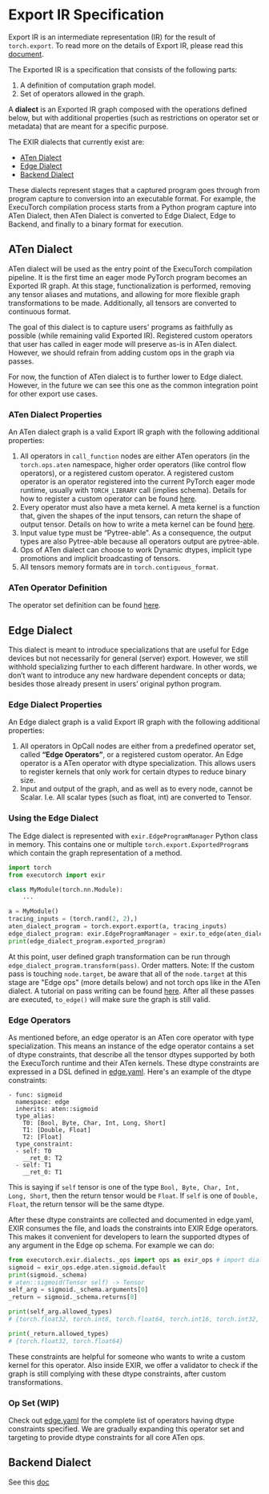 # Export IR Specification

Export IR is an intermediate representation (IR) for the result of
`torch.export`. To read more on the details of Export IR, please read this
[document](https://pytorch.org/docs/main/export.ir_spec.html).

The Exported IR is a specification that consists of the following parts:

1. A definition of computation graph model.
2. Set of operators allowed in the graph.

A **dialect** is an Exported IR graph composed with the operations defined
below, but with additional properties (such as restrictions on operator set or
metadata) that are meant for a specific purpose.

The EXIR dialects that currently exist are:

* [ATen Dialect](#aten-dialect)
* [Edge Dialect](#edge-dialect)
* [Backend Dialect](#backend-dialect)

These dialects represent stages that a captured program goes through from
program capture to conversion into an executable format. For example, the
ExecuTorch compilation process starts from a Python program capture into ATen
Dialect, then ATen Dialect is converted to Edge Dialect, Edge to Backend, and
finally to a binary format for execution.

## ATen Dialect

ATen dialect will be used as the entry point of the ExecuTorch compilation
pipeline. It is the first time an eager mode PyTorch program becomes an Exported
IR graph. At this stage, functionalization is performed, removing any tensor
aliases and mutations, and allowing for more flexible graph transformations to
be made. Additionally, all tensors are converted to continuous format.

The goal of this dialect is to capture users' programs as faithfully as possible
(while remaining valid Exported IR). Registered custom operators that user has called
in eager mode will preserve as-is in ATen dialect. However, we should refrain
from adding custom ops in the graph via passes.

For now, the function of ATen dialect is to further lower to Edge dialect.
However, in the future we can see this one as the common integration point for
other export use cases.

### ATen Dialect Properties

An ATen dialect graph is a valid Export IR graph with the following additional
properties:

1. All operators in `call_function` nodes are either ATen operators (in the
  `torch.ops.aten` namespace, higher order operators (like control flow
  operators), or a registered custom operator. A registered custom operator is
  an operator registered into the current PyTorch eager mode runtime, usually
  with `TORCH_LIBRARY` call (implies schema). Details for how to register a
  custom operator can be found
  [here](https://docs.google.com/document/d/1_W62p8WJOQQUzPsJYa7s701JXt0qf2OfLub2sbkHOaU/edit#heading=h.3rgxk3v387wl).
2. Every operator must also have a meta kernel. A meta kernel is a
  function that, given the shapes of the input tensors, can return the shape of
  output tensor. Details on how to write a meta kernel can be found
  [here](https://docs.google.com/document/d/1GgvOe7C8_NVOMLOCwDaYV1mXXyHMXY7ExoewHqooxrs/edit#heading=h.64r4npvq0w0).
3. Input value type must be “Pytree-able”. As a consequence, the output
  types are also Pytree-able because all operators output are pytree-able.
4. Ops of ATen dialect can choose to work Dynamic dtypes, implicit type
  promotions and implicit broadcasting of tensors.
5. All tensors memory formats are in `torch.contiguous_format`.

### ATen Operator Definition

The operator set definition can be found [here](ir-ops-set-definition.md).

## Edge Dialect

This dialect is meant to introduce specializations that are useful for Edge
devices but not necessarily for general (server) export. However, we still
withhold specializing further to each different hardware. In other words, we
don’t want to introduce any new hardware dependent concepts or data; besides
those already present in users’ original python program.

### Edge Dialect Properties

An Edge dialect graph is a valid Export IR graph with the following additional
properties:

1. All operators in OpCall nodes are either from a predefined operator set,
   called **“Edge Operators”**, or a registered custom operator. An Edge operator is a
   ATen operator with dtype specialization. This allows users to register
   kernels that only work for certain dtypes to reduce binary size.
2. Input and output of the graph, and as well as to every node, cannot be Scalar. I.e.
   All scalar types (such as float, int) are converted to Tensor.

### Using the Edge Dialect

The Edge dialect is represented with `exir.EdgeProgramManager` Python class in
memory. This contains one or multiple `torch.export.ExportedProgram`s which
contain the graph representation of a method.

```python
import torch
from executorch import exir

class MyModule(torch.nn.Module):
    ...

a = MyModule()
tracing_inputs = (torch.rand(2, 2),)
aten_dialect_program = torch.export.export(a, tracing_inputs)
edge_dialect_program: exir.EdgeProgramManager = exir.to_edge(aten_dialect)
print(edge_dialect_program.exported_program)
```

At this point, user defined graph transformation can be run through
`edge_dialect_program.transform(pass)`. Order matters. Note: If the custom pass
is touching `node.target`, be aware that all of the `node.target` at this stage
are "Edge ops" (more details below) and not torch ops like in the ATen dialect.
A tutorial on pass writing can be found
[here](compiler-custom-compiler-passes.md). After all these passes are
executed, `to_edge()` will make sure the graph is still valid.

### Edge Operators

As mentioned before, an edge operator is an ATen core operator with type
specialization. This means an instance of the edge operator contains a set of
dtype constraints, that describe all the tensor dtypes supported by both the
ExecuTorch runtime and their ATen kernels. These dtype constraints are expressed
in a DSL defined in
[edge.yaml](https://github.com/pytorch/executorch/blob/main/exir/dialects/edge/edge.yaml).
Here's an example of the dtype constraints:

```
- func: sigmoid
  namespace: edge
  inherits: aten::sigmoid
  type_alias:
    T0: [Bool, Byte, Char, Int, Long, Short]
    T1: [Double, Float]
    T2: [Float]
  type_constraint:
  - self: T0
    __ret_0: T2
  - self: T1
    __ret_0: T1
```
This is saying if `self` tensor is one of the type `Bool, Byte, Char, Int, Long, Short`, then the return tensor would be `Float`. If `self` is one of `Double, Float`, the return tensor will be the same dtype.

After these dtype constraints are collected and documented in edge.yaml, EXIR
consumes the file, and loads the constraints into EXIR Edge operators. This
makes it convenient for developers to learn the supported dtypes of any argument
in the Edge op schema. For example we can do:


```python
from executorch.exir.dialects._ops import ops as exir_ops # import dialects ops
sigmoid = exir_ops.edge.aten.sigmoid.default
print(sigmoid._schema)
# aten::sigmoid(Tensor self) -> Tensor
self_arg = sigmoid._schema.arguments[0]
_return = sigmoid._schema.returns[0]

print(self_arg.allowed_types)
# {torch.float32, torch.int8, torch.float64, torch.int16, torch.int32, torch.int64, torch.uint8, torch.bool}

print(_return.allowed_types)
# {torch.float32, torch.float64}
```

These constraints are helpful for someone who wants to write a custom kernel for this operator. Also inside EXIR, we offer a validator to check if the graph is still complying with these dtype constraints, after custom transformations.

### Op Set (WIP)

Check out
[edge.yaml](https://github.com/pytorch/executorch/blob/main/exir/dialects/edge/edge.yaml)
for the complete list of operators having dtype constraints specified. We are
gradually expanding this operator set and targeting to provide dtype constraints
for all core ATen ops.

## Backend Dialect

See this [doc](compiler-backend-dialect.md)
